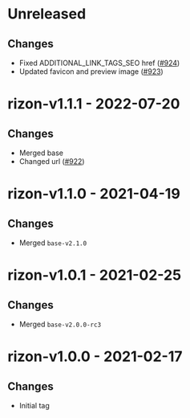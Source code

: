 # Unreleased

## Changes
- Fixed ADDITIONAL_LINK_TAGS_SEO href ([\#924](https://github.com/forbole/big-dipper-2.0-cosmos/issues/924))
- Updated favicon and preview image ([\#923](https://github.com/forbole/big-dipper-2.0-cosmos/issues/923))

# rizon-v1.1.1 - 2022-07-20

## Changes
- Merged base
- Changed url ([\#922](https://github.com/forbole/big-dipper-2.0-cosmos/issues/922))

# rizon-v1.1.0 - 2021-04-19

## Changes
- Merged `base-v2.1.0`

# rizon-v1.0.1 - 2021-02-25

## Changes
- Merged `base-v2.0.0-rc3`

# rizon-v1.0.0 - 2021-02-17

## Changes
- Initial tag
